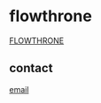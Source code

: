 # flowthrone

[FLOWTHRONE](http://ec2-54-183-170-203.us-west-1.compute.amazonaws.com/)

## contact

[email](mailto:karasev00@gmail.com)
